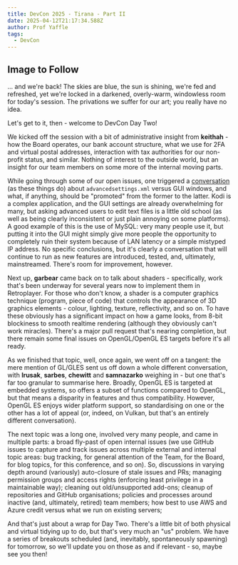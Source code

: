 ```yaml
---
title: DevCon 2025 - Tirana - Part II
date: 2025-04-12T21:17:34.588Z
author: Prof Yaffle
tags:
  - DevCon
---
```

## **Image to Follow**

... and we're back! The skies are blue, the sun is shining, we're fed and refreshed, yet we're locked in a darkened, overly-warm, windowless room for today's session. The privations we suffer for our art; you really have no idea.

Let's get to it, then - welcome to DevCon Day Two!

We kicked off the session with a bit of administrative insight from **keithah** - how the Board operates, our bank account structure, what we use for 2FA and virtual postal addresses, interaction with tax authorities for our non-profit status, and similar. Nothing of interest to the outside world, but an insight for our team members on some more of the internal moving parts.

While going through some of our open issues, one triggered a [conversation](url) (as these things do) about `advancedsettings.xml` versus GUI windows, and what, if anything, should be "promoted" from the former to the latter. Kodi is a complex application, and the GUI settings are already overwhelming for many, but asking advanced users to edit text files is a little old school (as well as being clearly inconsistent or just plain annoying on some platforms). A good example of this is the use of MySQL: very many people use it, but putting it into the GUI might simply give more people the opportunity to completely ruin their system because of LAN latency or a simple mistyped IP address. No specific conclusions, but it's clearly a conversation that will continue to run as new features are introduced, tested, and, ultimately, mainstreamed. There's room for improvement, however.

Next up, **garbear** came back on to talk about shaders - specifically, work that's been underway for several years now to implement them in Retroplayer. For those who don't know, a shader is a computer graphics technique (program, piece of code) that controls the appearance of 3D graphics elements - colour, lighting, texture, reflectivity, and so on. To have these obviously has a significant impact on how a game looks, from 8-bit blockiness to smooth realtime rendering (although they obviously can't work miracles). There's a major pull request that's nearing completion, but there remain some final issues on OpenGL/OpenGL ES targets before it's all ready.

As we finished that topic, well, once again, we went off on a tangent: the mere mention of GL/GLES sent us off down a whole different conversation, with **lrusak**, **sarbes**, **chewitt** and **samnazarko** weighing in - but one that's far too granular to summarise here. Broadly, OpenGL ES is targeted at embedded systems, so offers a subset of functions compared to OpenGL, but that means a disparity in features and thus compatibility. However, OpenGL ES enjoys wider platform support, so standardising on one or the other has a lot of appeal (or, indeed, on Vulkan, but that's an entirely different conversation).

The next topic was a long one, involved very many people, and came in multiple parts: a broad fly-past of open internal issues (we use GitHub issues to capture and track issues across multiple external and internal topic areas: bug tracking, for general attention of the Team, for the Board, for blog topics, for this conference, and so on). So, discussions in varying depth around (variously) auto-closure of stale issues and PRs; managing permission groups and access rights (enforcing least privilege in a maintainable way); cleaning out old/unsupported add-ons; cleanup of repositories and GitHub organisations; policies and processes around inactive (and, ultimately, retired) team members; how best to use AWS and Azure credit versus what we run on existing servers;

And that's just about a wrap for Day Two. There's a little bit of both physical and virtual tidying up to do, but that's very much an "us" problem. We have a series of breakouts scheduled (and, inevitably, spontaneously spawning) for tomorrow, so we'll update you on those as and if relevant - so, maybe see you then!